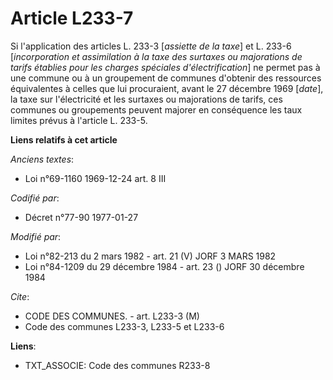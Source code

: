 # Article L233-7

Si l'application des articles L. 233-3 [*assiette de la taxe*] et L. 233-6 [*incorporation et assimilation à la taxe des
surtaxes ou majorations de tarifs établies pour les charges spéciales d'électrification*] ne permet pas à une commune ou à un
groupement de communes d'obtenir des ressources équivalentes à celles que lui procuraient, avant le 27 décembre 1969
[*date*], la taxe sur l'électricité et les surtaxes ou majorations de tarifs, ces communes ou groupements peuvent majorer en
conséquence les taux limites prévus à l'article L. 233-5.

**Liens relatifs à cet article**

_Anciens textes_:

  - Loi n°69-1160 1969-12-24 art. 8 III

_Codifié par_:

  - Décret n°77-90 1977-01-27

_Modifié par_:

  - Loi n°82-213 du 2 mars 1982 - art. 21 (V) JORF 3 MARS 1982
  - Loi n°84-1209 du 29 décembre 1984 - art. 23 () JORF 30 décembre 1984

_Cite_:

  - CODE DES COMMUNES. - art. L233-3 (M)
  - Code des communes L233-3, L233-5 et L233-6

**Liens**:

  - TXT_ASSOCIE: Code des communes R233-8
